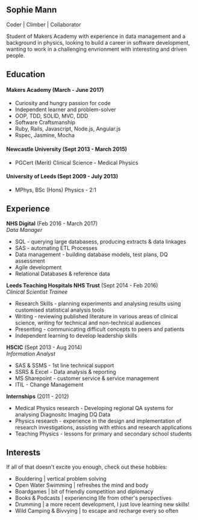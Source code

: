 ## Sophie Mann

Coder | Climber | Collaborator

Student of Makers Academy with experience in data management and a background in physics, looking to build a career in software development, wanting to work in a challenging envrionment with interesting and driven people. 

<!--
## Skills

#### This Skill

Descriptive paragraph of how capable you are at this skill and, if relevant, how it has developed.

- Experience
- Achievements
- Evidence
- I achieved A during my work at B (job, or otherwise)
- I contributed to the growth of X while doing Y (job, or otherwise)
- I built this, made this, broke this, fixed this, etc.
- A link to some on-line evidence (blogs, videos, articles, etc.)

-->

## Education

#### Makers Academy (March - June 2017)

- Curiosity and hungry passion for code
- Independent learner and problem-solver
- OOP, TDD, SOLID, MVC, DDD
- Software Craftsmanship
- Ruby, Rails, Javascript, Node.js, Angular.js
- Rspec, Jasmine, Mocha

#### Newcastle University (Sept 2013 - March 2015)

- PGCert (Merit) Clinical Science - Medical Physics

#### University of Leeds (Sept 2009 - July 2013)

- MPhys, BSc (Hons) Physics - 2:1

## Experience

**NHS Digital** (Feb 2016 - March 2017)    
*Data Manager*  

- SQL - querying large databasess, producing extracts & data linkages
- SAS - automating ETL Processes
- Data management - building database models, test plans, DQ assessment
- Agile development
- Relational Databases & reference data

**Leeds Teaching Hospitals NHS Trust** (Sept 2014 - Feb 2016)   
*Clinical Scientist Trainee*  

- Research Skills - planning experiments and analysing results using customised statistical analysis tools
- Writing - reviewing published literature in various areas of clinical science, writing for technical and non-technical audiences
- Presenting - communicating difficult concepts to peers and patients
- Independent learning to develop leadership skills

**HSCIC** (Sept 2013 - Aug 2014)    
*Information Analyst*  

- SAS & SSMS - 1st line technical support
- SSRS & Excel - Data analysis & reporting
- MS Sharepoint - customer service & service management
- ITIL - Change Management

**Internships** (2011 - 2012)

- Medical Physics research - Developing regional QA systems for analysing Diagnositc Imaging DQ Data
- Physics research - experience in the design and implementation of research investigations, assisting with ethics and research applications
- Teaching Physics - lessons for primary and secondary school students

## Interests

If all of that doesn't excite you enough, check out these hobbies:
- Bouldering | vertical problem solving
- Open Water Swimming | refreshes the mind and body
- Boardgames | bit of friendly competition and diplomacy
- Books & Podcasts | experiencing life from other's perspectives
- Drumming | a more recent development, I just love learning new skills!
- Wild Camping & Bivvying | to escape and recharge every so often
